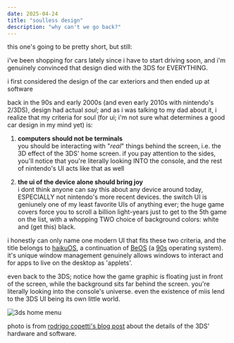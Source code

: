 ```yaml
---
date: 2025-04-24
title: "soulless design"
description: "why can't we go back?"
---
```


this one's going to be pretty short, but still:

i've been shopping for cars lately since i have to start driving soon, and i'm genuinely convinced that design died with the 3DS for EVERYTHING.

i first considered the design of the car exteriors and then ended up at software

back in the 90s and early 2000s (and even early 2010s with nintendo's 2/3DS), design had actual *soul*; and as i was talking to my dad about it, i realize that my criteria for soul (for ui; i'm not sure what determines a good car design in my mind yet) is:

1. **computers should not be terminals** <br/>
you should be interacting with "*real*" things behind the screen, i.e. the 3D effect of the 3DS' home screen. if you pay attention to the sides, you'll notice that you're literally looking INTO the console, and the rest of nintendo's UI acts like that as well

2. **the ui of the device alone should bring joy** <br/>
i dont think anyone can say this about any device around today, ESPECIALLY not nintendo's more recent devices. the switch UI is geniunely one of my least favorite UIs of anything ever; the huge game covers force you to scroll a billion light-years just to get to the 5th game on the list, with a whopping TWO choice of background colors: white and (get this) black.

i honestly can only name one modern UI that fits these two criteria, and the title belongs to [haikuOS](https://www.haiku-os.org/), a continuation of [BeOS](https://en.wikipedia.org/wiki/BeOS) (a <ins>90s</ins> operating system). it's unique window management genuinely allows windows to interact and for apps to live on the desktop as 'applets'.

even back to the 3DS; notice how the game graphic is floating just in front of the screen, while the background sits far behind the screen. you're literally looking into the console's universe. even the existence of miis lend to the 3DS UI being its own little world.


![3ds home menu](/blog_images/3dshome.png)


photo is from [rodrigo copetti's blog post](https://www.copetti.org/writings/consoles/nintendo-3ds/) about the details of the 3DS' hardware and software.
